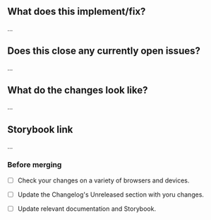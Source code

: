 What does this implement/fix?
---------------------------------------------------
…

<!-- 💡 Briefly describe what you want to achieve here.  Explain your approach and any other options you considered. -->

<!-- 🐛 For bugs: How can the original issue be recreated? How is your fix demonstrated? -->

<!-- 🎨 For new features: Have you reviewed your changes with UX? Is there a design that should be referenced? -->


Does this close any currently open issues?
------------------------------------------
…

<!-- 🔗 Link to the issue/s that this PR solves, and use fix` or `solve` to close it automatically.  -->


What do the changes look like?
---------------------------------------------------
…

<!--
🖼 Include screenshots of before and after, if relevant

| Before  | After  |
|---|---|
|   |   |

 -->

 
Storybook link
------------------------------------------
…

<!-- 🎩 Include links to help tophatting -->


### Before merging

- [ ] Check your changes on a variety of browsers and devices.

- [ ] Update the Changelog's Unreleased section with yoru changes.

- [ ] Update relevant documentation and Storybook.
